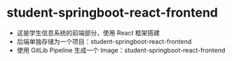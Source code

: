 # student-springboot-react-frontend

- 这是学生信息系统的前端部分，使用 React 框架搭建
- 后端单独存储为一个项目：student-springboot-react-frontend
- 使用 GitLib Pipeline 生成一个 Image：student-springboot-react-frontend